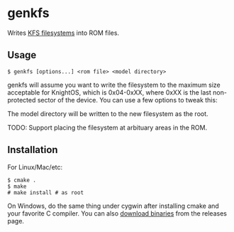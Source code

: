 # genkfs

Writes [KFS filesystems](http://www.knightos.org/documentation/kfs.html) into ROM files.

## Usage

    $ genkfs [options...] <rom file> <model directory>

genkfs will assume you want to write the filesystem to the maximum size acceptable for
KnightOS, which is 0x04-0xXX, where 0xXX is the last non-protected sector of the device.
You can use a few options to tweak this:

The model directory will be written to the new filesystem as the root.

TODO: Support placing the filesystem at arbituary areas in the ROM.

## Installation

For Linux/Mac/etc:

    $ cmake .
    $ make
    # make install # as root

On Windows, do the same thing under cygwin after installing cmake and your favorite C
compiler. You can also [download binaries](https://github.com/KnightOS/genkfs/releases)
from the releases page.
